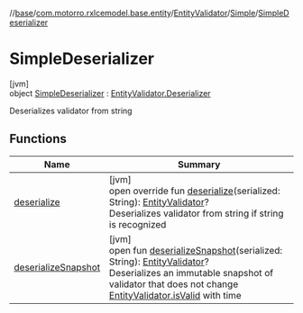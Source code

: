 //[base](../../../../../index.md)/[com.motorro.rxlcemodel.base.entity](../../../index.md)/[EntityValidator](../../index.md)/[Simple](../index.md)/[SimpleDeserializer](index.md)

# SimpleDeserializer

[jvm]\
object [SimpleDeserializer](index.md) : [EntityValidator.Deserializer](../../-deserializer/index.md)

Deserializes validator from string

## Functions

| Name | Summary |
|---|---|
| [deserialize](deserialize.md) | [jvm]<br>open override fun [deserialize](deserialize.md)(serialized: String): [EntityValidator](../../index.md)?<br>Deserializes validator from string if string is recognized |
| [deserializeSnapshot](../../-deserializer/deserialize-snapshot.md) | [jvm]<br>open fun [deserializeSnapshot](../../-deserializer/deserialize-snapshot.md)(serialized: String): [EntityValidator](../../index.md)?<br>Deserializes an immutable snapshot of validator that does not change [EntityValidator.isValid](../../is-valid.md) with time |
